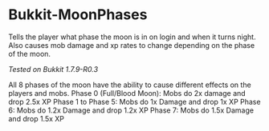 # Bukkit-MoonPhases
Tells the player what phase the moon is in on login and when it turns night. Also causes mob damage and xp rates to change depending on the phase of the moon.

*Tested on Bukkit 1.7.9-R0.3*

All 8 phases of the moon have the ability to cause different effects on the players and mobs.
Phase 0 (Full/Blood Moon): Mobs do 2x damage and drop 2.5x XP
Phase 1 to Phase 5: Mobs do 1x Damage and drop 1x XP
Phase 6: Mobs do 1.2x Damage and drop 1.2x XP
Phase 7: Mobs do 1.5x Damage and drop 1.5x XP

